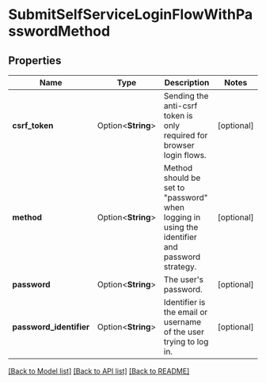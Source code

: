 # SubmitSelfServiceLoginFlowWithPasswordMethod

## Properties

Name | Type | Description | Notes
------------ | ------------- | ------------- | -------------
**csrf_token** | Option<**String**> | Sending the anti-csrf token is only required for browser login flows. | [optional]
**method** | Option<**String**> | Method should be set to \"password\" when logging in using the identifier and password strategy. | [optional]
**password** | Option<**String**> | The user's password. | [optional]
**password_identifier** | Option<**String**> | Identifier is the email or username of the user trying to log in. | [optional]

[[Back to Model list]](../README.md#documentation-for-models) [[Back to API list]](../README.md#documentation-for-api-endpoints) [[Back to README]](../README.md)


